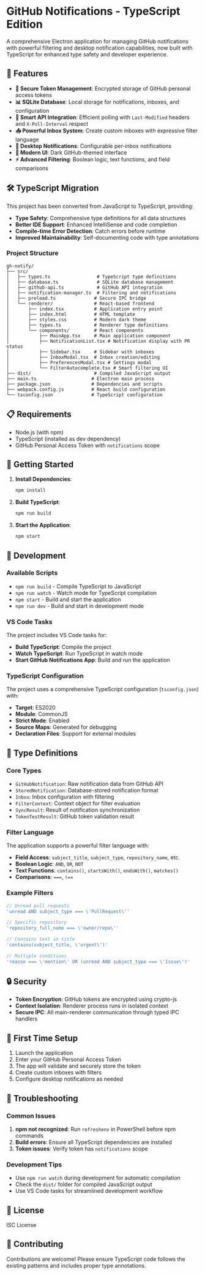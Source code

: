 # GitHub Notifications - TypeScript Edition

A comprehensive Electron application for managing GitHub notifications with powerful filtering and desktop notification capabilities, now built with TypeScript for enhanced type safety and developer experience.

## 🚀 Features

- **🔐 Secure Token Management**: Encrypted storage of GitHub personal access tokens
- **📊 SQLite Database**: Local storage for notifications, inboxes, and configuration
- **📱 Smart API Integration**: Efficient polling with `Last-Modified` headers and `X-Poll-Interval` respect
- **📥 Powerful Inbox System**: Create custom inboxes with expressive filter language
- **🔔 Desktop Notifications**: Configurable per-inbox notifications
- **🎨 Modern UI**: Dark GitHub-themed interface
- **⚡ Advanced Filtering**: Boolean logic, text functions, and field comparisons

## 🛠️ TypeScript Migration

This project has been converted from JavaScript to TypeScript, providing:

- **Type Safety**: Comprehensive type definitions for all data structures
- **Better IDE Support**: Enhanced IntelliSense and code completion
- **Compile-time Error Detection**: Catch errors before runtime
- **Improved Maintainability**: Self-documenting code with type annotations

### Project Structure

```
gh-notify/
├── src/
│   ├── types.ts                 # TypeScript type definitions
│   ├── database.ts              # SQLite database management
│   ├── github-api.ts            # GitHub API integration
│   ├── notification-manager.ts  # Filtering and notifications
│   ├── preload.ts              # Secure IPC bridge
│   └── renderer/               # React-based frontend
│       ├── index.tsx           # Application entry point
│       ├── index.html          # HTML template
│       ├── styles.css          # Modern dark theme
│       ├── types.ts            # Renderer type definitions
│       └── components/         # React components
│           ├── MainApp.tsx     # Main application component
│           ├── NotificationList.tsx # Notification display with PR status
│           ├── Sidebar.tsx     # Sidebar with inboxes
│           ├── InboxModal.tsx  # Inbox creation/editing
│           ├── PreferencesModal.tsx # Settings modal
│           └── FilterAutocomplete.tsx # Smart filtering UI
├── dist/                       # Compiled JavaScript output
├── main.ts                    # Electron main process
├── package.json               # Dependencies and scripts
├── webpack.config.js          # React build configuration
└── tsconfig.json              # TypeScript configuration
```

## 📋 Requirements

- Node.js (with npm)
- TypeScript (installed as dev dependency)
- GitHub Personal Access Token with `notifications` scope

## 🚀 Getting Started

1. **Install Dependencies**:
   ```bash
   npm install
   ```

2. **Build TypeScript**:
   ```bash
   npm run build
   ```

3. **Start the Application**:
   ```bash
   npm start
   ```

## 🔧 Development

### Available Scripts

- `npm run build` - Compile TypeScript to JavaScript
- `npm run watch` - Watch mode for TypeScript compilation
- `npm start` - Build and start the application
- `npm run dev` - Build and start in development mode

### VS Code Tasks

The project includes VS Code tasks for:
- **Build TypeScript**: Compile the project
- **Watch TypeScript**: Run TypeScript in watch mode
- **Start GitHub Notifications App**: Build and run the application

### TypeScript Configuration

The project uses a comprehensive TypeScript configuration (`tsconfig.json`) with:
- **Target**: ES2020
- **Module**: CommonJS
- **Strict Mode**: Enabled
- **Source Maps**: Generated for debugging
- **Declaration Files**: Support for external modules

## 📖 Type Definitions

### Core Types

- `GitHubNotification`: Raw notification data from GitHub API
- `StoredNotification`: Database-stored notification format
- `Inbox`: Inbox configuration with filtering
- `FilterContext`: Context object for filter evaluation
- `SyncResult`: Result of notification synchronization
- `TokenTestResult`: GitHub token validation result

### Filter Language

The application supports a powerful filter language with:

- **Field Access**: `subject_title`, `subject_type`, `repository_name`, etc.
- **Boolean Logic**: `AND`, `OR`, `NOT`
- **Text Functions**: `contains()`, `startsWith()`, `endsWith()`, `matches()`
- **Comparisons**: `===`, `!==`

### Example Filters

```typescript
// Unread pull requests
'unread AND subject_type === \'PullRequest\''

// Specific repository
'repository_full_name === \'owner/repo\''

// Contains text in title
'contains(subject_title, \'urgent\')'

// Multiple conditions
'reason === \'mention\' OR (unread AND subject_type === \'Issue\')'
```

## 🔒 Security

- **Token Encryption**: GitHub tokens are encrypted using crypto-js
- **Context Isolation**: Renderer process runs in isolated context
- **Secure IPC**: All main-renderer communication through typed IPC handlers

## 🎯 First Time Setup

1. Launch the application
2. Enter your GitHub Personal Access Token
3. The app will validate and securely store the token
4. Create custom inboxes with filters
5. Configure desktop notifications as needed

## 🐛 Troubleshooting

### Common Issues

1. **npm not recognized**: Run `refreshenv` in PowerShell before npm commands
2. **Build errors**: Ensure all TypeScript dependencies are installed
3. **Token issues**: Verify token has `notifications` scope

### Development Tips

- Use `npm run watch` during development for automatic compilation
- Check the `dist/` folder for compiled JavaScript output
- Use VS Code tasks for streamlined development workflow

## 📝 License

ISC License

## 🤝 Contributing

Contributions are welcome! Please ensure TypeScript code follows the existing patterns and includes proper type annotations.
